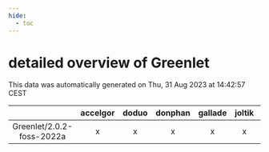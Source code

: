 ```yaml
---
hide:
  - toc
---
```


detailed overview of Greenlet
=============================


This data was automatically generated on Thu, 31 Aug 2023 at 14:42:57 CEST  

| |accelgor|doduo|donphan|gallade|joltik|skitty|swalot|victini|
| :---: | :---: | :---: | :---: | :---: | :---: | :---: | :---: | :---: |
|Greenlet/2.0.2-foss-2022a|x|x|x|x|x|x|x|x|
